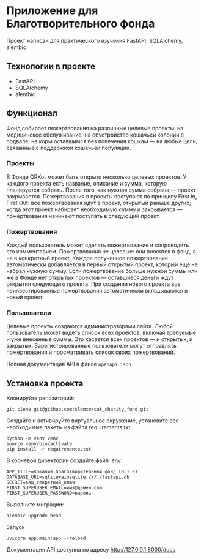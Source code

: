 # Приложение для Благотворительного фонда
Проект написан для практического изучения FastAPI, SQLAlchemy, alembic

## Технологии в проекте
- FastAPI
- SQLAlchemy
- alembic

## Функционал
Фонд собирает пожертвования на различные целевые проекты: на медицинское обслуживание, на обустройство кошачьей колонии в подвале, на корм оставшимся без попечения кошкам — на любые цели, связанные с поддержкой кошачьей популяции.
### Проекты
В Фонде QRKot может быть открыто несколько целевых проектов. У каждого проекта есть название, описание и сумма, которую планируется собрать. После того, как нужная сумма собрана — проект закрывается.
Пожертвования в проекты поступают по принципу First In, First Out: все пожертвования идут в проект, открытый раньше других; когда этот проект набирает необходимую сумму и закрывается — пожертвования начинают поступать в следующий проект.
### Пожертвования
Каждый пользователь может сделать пожертвование и сопроводить его комментарием. Пожертвования не целевые: они вносятся в фонд, а не в конкретный проект. Каждое полученное пожертвование автоматически добавляется в первый открытый проект, который ещё не набрал нужную сумму. Если пожертвование больше нужной суммы или же в Фонде нет открытых проектов — оставшиеся деньги ждут открытия следующего проекта. При создании нового проекта все неинвестированные пожертвования автоматически вкладываются в новый проект.
### Пользователи
Целевые проекты создаются администраторами сайта. 
Любой пользователь может видеть список всех проектов, включая требуемые и уже внесенные суммы. Это касается всех проектов — и открытых, и закрытых.
Зарегистрированные пользователи могут отправлять пожертвования и просматривать список своих пожертвований.

Полная документация API в файле ``openapi.json``

## Установка проекта
Клонируйте репозиторий:
```
git clone git@github.com:sldmxm/cat_charity_fund.git
```
Создайте и активируйте виртуальное окружение, установите все необходимые пакеты из файла requirements.txt.
```
python -m venv venv
source venv/bin/activate
pip install -r requirements.txt
```


В корневой директории создайте файл .env:
```
APP_TITLE=Кошачий благотворительный фонд (0.1.0)
DATABASE_URL=sqlite+aiosqlite:///./fastapi.db
SECRET=ваш_секретный_ключ
FIRST_SUPERUSER_EMAIL=имя@домен.com
FIRST_SUPERUSER_PASSWORD=пароль
```
Выполните миграции:
```
alembic upgrade head
```
Запуск
```
uvicorn app.main:app --reload 
```
Документация API доступна по адресу http://127.0.0.1:8000/docs
